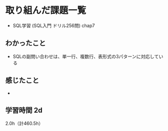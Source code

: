 # 取り組んだ課題一覧
- SQL学習 (SQL入門 ドリル256問) chap7

## わかったこと
- SQLの副問い合わせは、単一行、複数行、表形式の3パターンに対応している

## 感じたこと
- 
  
## 学習時間 2d
2.0h（計460.5h）
